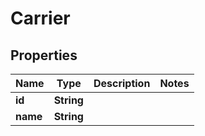 # Carrier

## Properties
Name | Type | Description | Notes
------------ | ------------- | ------------- | -------------
**id** | **String** |  | 
**name** | **String** |  | 
